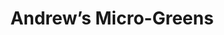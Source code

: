 ---
title: "Andrew’s Micro-Greens"
url: /nashville/andrews-micro-greens-chapel-avenue/
shop: garden centre
---